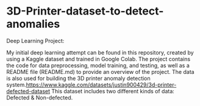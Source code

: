 # 3D-Printer-dataset-to-detect-anomalies


Deep Learning Project:

My initial deep learning attempt can be found in this repository, created by using a Kaggle dataset and trained in Google Colab. 
The project contains the code for data preprocessing, model training, and testing, as well as a README file (README.md) to provide an overview of the project. 
The data is also used for building the 3D printer anomaly detection system.https://www.kaggle.com/datasets/justin900429/3d-printer-defected-dataset
This dataset includes two different kinds of data: Defected & Non-defected.
